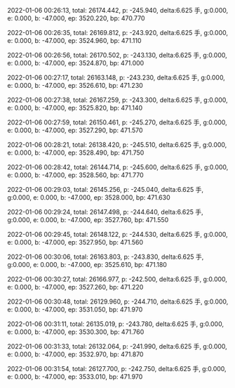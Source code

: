 2022-01-06 00:26:13, total: 26174.442, p: -245.940, delta:6.625 手, g:0.000, e: 0.000, b: -47.000, ep: 3520.220, bp: 470.770

2022-01-06 00:26:35, total: 26169.812, p: -243.920, delta:6.625 手, g:0.000, e: 0.000, b: -47.000, ep: 3524.960, bp: 471.110

2022-01-06 00:26:56, total: 26170.502, p: -243.130, delta:6.625 手, g:0.000, e: 0.000, b: -47.000, ep: 3524.870, bp: 471.000

2022-01-06 00:27:17, total: 26163.148, p: -243.230, delta:6.625 手, g:0.000, e: 0.000, b: -47.000, ep: 3526.610, bp: 471.230

2022-01-06 00:27:38, total: 26167.259, p: -243.300, delta:6.625 手, g:0.000, e: 0.000, b: -47.000, ep: 3525.820, bp: 471.140

2022-01-06 00:27:59, total: 26150.461, p: -245.270, delta:6.625 手, g:0.000, e: 0.000, b: -47.000, ep: 3527.290, bp: 471.570

2022-01-06 00:28:21, total: 26138.420, p: -245.510, delta:6.625 手, g:0.000, e: 0.000, b: -47.000, ep: 3528.490, bp: 471.750

2022-01-06 00:28:42, total: 26144.714, p: -245.600, delta:6.625 手, g:0.000, e: 0.000, b: -47.000, ep: 3528.560, bp: 471.770

2022-01-06 00:29:03, total: 26145.256, p: -245.040, delta:6.625 手, g:0.000, e: 0.000, b: -47.000, ep: 3528.000, bp: 471.630

2022-01-06 00:29:24, total: 26147.498, p: -244.640, delta:6.625 手, g:0.000, e: 0.000, b: -47.000, ep: 3527.760, bp: 471.550

2022-01-06 00:29:45, total: 26148.122, p: -244.530, delta:6.625 手, g:0.000, e: 0.000, b: -47.000, ep: 3527.950, bp: 471.560

2022-01-06 00:30:06, total: 26163.803, p: -243.830, delta:6.625 手, g:0.000, e: 0.000, b: -47.000, ep: 3525.610, bp: 471.180

2022-01-06 00:30:27, total: 26166.977, p: -242.500, delta:6.625 手, g:0.000, e: 0.000, b: -47.000, ep: 3527.260, bp: 471.220

2022-01-06 00:30:48, total: 26129.960, p: -244.710, delta:6.625 手, g:0.000, e: 0.000, b: -47.000, ep: 3531.050, bp: 471.970

2022-01-06 00:31:11, total: 26135.019, p: -243.780, delta:6.625 手, g:0.000, e: 0.000, b: -47.000, ep: 3530.300, bp: 471.760

2022-01-06 00:31:33, total: 26132.064, p: -241.990, delta:6.625 手, g:0.000, e: 0.000, b: -47.000, ep: 3532.970, bp: 471.870

2022-01-06 00:31:54, total: 26127.700, p: -242.750, delta:6.625 手, g:0.000, e: 0.000, b: -47.000, ep: 3533.010, bp: 471.970